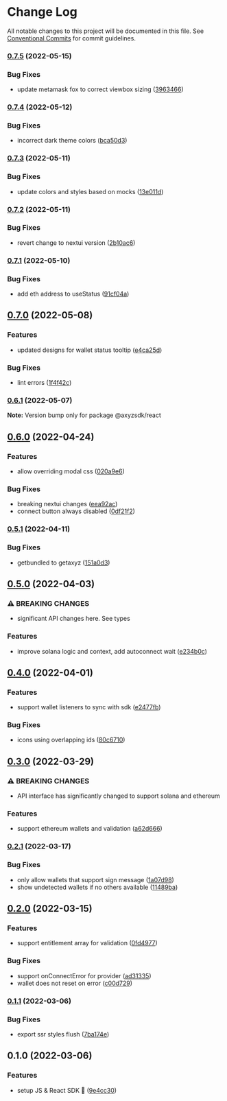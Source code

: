 # Change Log

All notable changes to this project will be documented in this file.
See [Conventional Commits](https://conventionalcommits.org) for commit guidelines.

### [0.7.5](https://github.com/get-bundled/axyz-sdk/compare/@axyzsdk/react@0.7.4...@axyzsdk/react@0.7.5) (2022-05-15)


### Bug Fixes

* update metamask fox to correct viewbox sizing ([3963466](https://github.com/get-bundled/axyz-sdk/commit/3963466c8e27940ebed6a2a0ac7ec253472e924b))



### [0.7.4](https://github.com/get-bundled/axyz-sdk/compare/@axyzsdk/react@0.7.3...@axyzsdk/react@0.7.4) (2022-05-12)


### Bug Fixes

* incorrect dark theme colors ([bca50d3](https://github.com/get-bundled/axyz-sdk/commit/bca50d307fb25a4921f487cd757a4626fd3dc636))



### [0.7.3](https://github.com/get-bundled/axyz-sdk/compare/@axyzsdk/react@0.7.2...@axyzsdk/react@0.7.3) (2022-05-11)


### Bug Fixes

* update colors and styles based on mocks ([13e011d](https://github.com/get-bundled/axyz-sdk/commit/13e011d89b4fea0756c5f03efff5268371b46963))



### [0.7.2](https://github.com/get-bundled/axyz-sdk/compare/@axyzsdk/react@0.7.1...@axyzsdk/react@0.7.2) (2022-05-11)


### Bug Fixes

* revert change to nextui version ([2b10ac6](https://github.com/get-bundled/axyz-sdk/commit/2b10ac65c69a2c8611cf9ec7dc542c843286beb4))



### [0.7.1](https://github.com/get-bundled/axyz-sdk/compare/@axyzsdk/react@0.7.0...@axyzsdk/react@0.7.1) (2022-05-10)


### Bug Fixes

* add eth address to useStatus ([91cf04a](https://github.com/get-bundled/axyz-sdk/commit/91cf04a05eed912dd8a94e90cf2ed5c268382d5a))



## [0.7.0](https://github.com/get-bundled/axyz-sdk/compare/@axyzsdk/react@0.6.1...@axyzsdk/react@0.7.0) (2022-05-08)


### Features

* updated designs for wallet status tooltip ([e4ca25d](https://github.com/get-bundled/axyz-sdk/commit/e4ca25d352af0c240d38825f2b5b5e4634b7f8c2))


### Bug Fixes

* lint errors ([1f4f42c](https://github.com/get-bundled/axyz-sdk/commit/1f4f42cb0bcb11388ec5d11524f0fdc43398df6f))



### [0.6.1](https://github.com/get-bundled/axyz-sdk/compare/@axyzsdk/react@0.6.0...@axyzsdk/react@0.6.1) (2022-05-07)

**Note:** Version bump only for package @axyzsdk/react





## [0.6.0](https://github.com/get-bundled/axyz-sdk/compare/@axyzsdk/react@0.5.1...@axyzsdk/react@0.6.0) (2022-04-24)


### Features

* allow overriding modal css ([020a9e6](https://github.com/get-bundled/axyz-sdk/commit/020a9e61592f3ef6f5ace2bab75ef1aae226fc29))


### Bug Fixes

* breaking nextui changes ([eea92ac](https://github.com/get-bundled/axyz-sdk/commit/eea92ac817bf8b59f3c90aec56e5002ff09f0279))
* connect button always disabled ([0df21f2](https://github.com/get-bundled/axyz-sdk/commit/0df21f23b6b36386a6f472a86ba1a547ecc02b82))



### [0.5.1](https://github.com/get-bundled/axyz-sdk/compare/@axyzsdk/react@0.5.0...@axyzsdk/react@0.5.1) (2022-04-11)


### Bug Fixes

* getbundled to getaxyz ([151a0d3](https://github.com/get-bundled/axyz-sdk/commit/151a0d393651bfe5afdfa72ba6d10a9e4e1379f2))



## [0.5.0](https://github.com/get-bundled/axyz-sdk/compare/@axyzsdk/react@0.4.0...@axyzsdk/react@0.5.0) (2022-04-03)


### ⚠ BREAKING CHANGES

* significant API changes here. See types

### Features

* improve solana logic and context, add autoconnect wait ([e234b0c](https://github.com/get-bundled/axyz-sdk/commit/e234b0cbe319d7b4ba5bd29c5361dc1d6622d326))



## [0.4.0](https://github.com/get-bundled/axyz-sdk/compare/@axyzsdk/react@0.3.0...@axyzsdk/react@0.4.0) (2022-04-01)


### Features

* support wallet listeners to sync with sdk ([e2477fb](https://github.com/get-bundled/axyz-sdk/commit/e2477fbe868dcfc7a740f8dd53b54529dfa3da7c))


### Bug Fixes

* icons using overlapping ids ([80c6710](https://github.com/get-bundled/axyz-sdk/commit/80c67105cf548a41747ef7724783c41b4413cefd))



## [0.3.0](https://github.com/get-bundled/axyz-sdk/compare/@axyzsdk/react@0.2.1...@axyzsdk/react@0.3.0) (2022-03-29)


### ⚠ BREAKING CHANGES

* API interface has significantly changed to support solana and ethereum

### Features

* support ethereum wallets and validation ([a62d666](https://github.com/get-bundled/axyz-sdk/commit/a62d6660ecf93cba74091d938096c6aa10aa6d96))



### [0.2.1](https://github.com/get-bundled/axyz-sdk/compare/@axyzsdk/react@0.2.0...@axyzsdk/react@0.2.1) (2022-03-17)


### Bug Fixes

* only allow wallets that support sign message ([1a07d98](https://github.com/get-bundled/axyz-sdk/commit/1a07d98038ae7ccd17564db0ac63f11064eefe5d))
* show undetected wallets if no others available ([11489ba](https://github.com/get-bundled/axyz-sdk/commit/11489ba6854150ce74b0e62bfd7cda12e5e824ec))



## [0.2.0](https://github.com/get-bundled/axyz-sdk/compare/@axyzsdk/react@0.1.1...@axyzsdk/react@0.2.0) (2022-03-15)


### Features

* support entitlement array for validation ([0fd4977](https://github.com/get-bundled/axyz-sdk/commit/0fd497792130bfa160dceb74bb3aef43177acc90))


### Bug Fixes

* support onConnectError for provider ([ad31335](https://github.com/get-bundled/axyz-sdk/commit/ad3133546a418b1e8b7d9c2309dc4db6a780ae13))
* wallet does not reset on error ([c00d729](https://github.com/get-bundled/axyz-sdk/commit/c00d72987b50e81bb9fc213068f242d969fdbd39))



### [0.1.1](https://github.com/get-bundled/axyz-sdk/compare/@axyzsdk/react@0.1.0...@axyzsdk/react@0.1.1) (2022-03-06)


### Bug Fixes

* export ssr styles flush ([7ba174e](https://github.com/get-bundled/axyz-sdk/commit/7ba174ed22647406ad412289a4a659ba576acfec))



## 0.1.0 (2022-03-06)


### Features

* setup JS & React SDK :sunrise: ([9e4cc30](https://github.com/get-bundled/axyz-sdk/commit/9e4cc3072840e179c9b5047c62b39444bf5c5c20))
